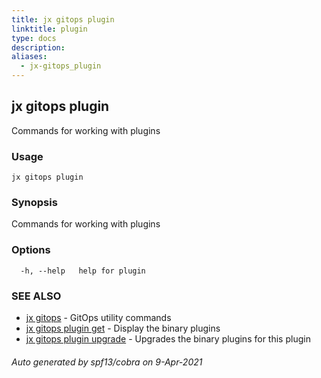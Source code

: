 ```yaml
---
title: jx gitops plugin
linktitle: plugin
type: docs
description: 
aliases:
  - jx-gitops_plugin
---
```


## jx gitops plugin

Commands for working with plugins

### Usage

```
jx gitops plugin
```

### Synopsis

Commands for working with plugins

### Options

```
  -h, --help   help for plugin
```

### SEE ALSO

* [jx gitops](..)	 - GitOps utility commands
* [jx gitops plugin get](jx-gitops_plugin_get)	 - Display the binary plugins
* [jx gitops plugin upgrade](jx-gitops_plugin_upgrade)	 - Upgrades the binary plugins for this plugin

###### Auto generated by spf13/cobra on 9-Apr-2021
